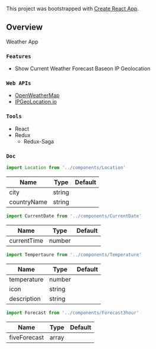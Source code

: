 This project was bootstrapped with [Create React App](https://github.com/facebook/create-react-app).

## Overview

Weather App

### `Features`

- Show Current Weather Forecast Baseon IP Geolocation

### `Web APIs`

- [OpenWeatherMap](https://openweathermap.org/)
- [IPGeoLocation.io](https://ipgeolocation.io/)

### `Tools`

- React
- Redux
    - Redux-Saga


### `Doc`

```js
import Location from '../components/Location'
```
Name       | Type     | Default
---------- | -------- | -------
city       | string   |
countryName| string   |


```js
import CurrentDate from '../components/CurrentDate'
```
Name       | Type     | Default
---------- | -------- | -------
currentTime| number   |


```js
import Tempertaure from '../components/Temperature'
```
Name       | Type     | Default
---------- | -------- | -------
temperature| number   |
icon       | string   |
description| string   |


```js
import Forecast from '../components/Forecast3hour'
```
Name        | Type     | Default
----------- | -------- | -------
fiveForecast| array    |
